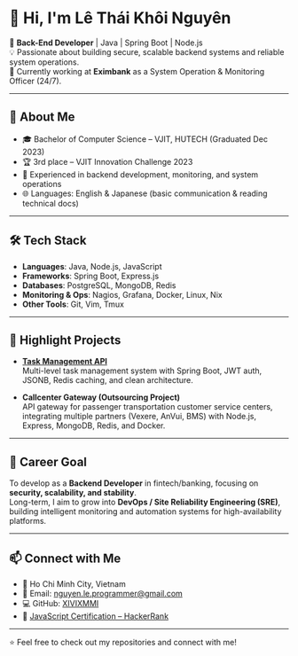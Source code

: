 # 👋 Hi, I'm Lê Thái Khôi Nguyên

🎯 **Back-End Developer** | Java | Spring Boot | Node.js  
💡 Passionate about building secure, scalable backend systems and reliable system operations.  
🌱 Currently working at **Eximbank** as a System Operation & Monitoring Officer (24/7).  

---

## 🚀 About Me
- 🎓 Bachelor of Computer Science – VJIT, HUTECH (Graduated Dec 2023)  
- 🏆 3rd place – VJIT Innovation Challenge 2023  
- 🔧 Experienced in backend development, monitoring, and system operations  
- 🌐 Languages: English & Japanese (basic communication & reading technical docs)  

---

## 🛠️ Tech Stack
- **Languages**: Java, Node.js, JavaScript  
- **Frameworks**: Spring Boot, Express.js  
- **Databases**: PostgreSQL, MongoDB, Redis  
- **Monitoring & Ops**: Nagios, Grafana, Docker, Linux, Nix  
- **Other Tools**: Git, Vim, Tmux  

---

## 📌 Highlight Projects
- **[Task Management API](https://github.com/XIVIXMMI/task-management-api)**  
  Multi-level task management system with Spring Boot, JWT auth, JSONB, Redis caching, and clean architecture.  

- **Callcenter Gateway (Outsourcing Project)**  
  API gateway for passenger transportation customer service centers, integrating multiple partners (Vexere, AnVui, BMS) with Node.js, Express, MongoDB, Redis, and Docker.  

---

## 🎯 Career Goal
To develop as a **Backend Developer** in fintech/banking, focusing on **security, scalability, and stability**.  
Long-term, I aim to grow into **DevOps / Site Reliability Engineering (SRE)**, building intelligent monitoring and automation systems for high-availability platforms.  

---

## 📫 Connect with Me
- 📍 Ho Chi Minh City, Vietnam  
- 📧 Email: [nguyen.le.programmer@gmail.com](mailto:nguyen.le.programmer@gmail.com)  
- 💻 GitHub: [XIVIXMMI](https://github.com/XIVIXMMI)  
- 📜 [JavaScript Certification – HackerRank](https://s.net.vn/926B)  

---
⭐️ Feel free to check out my repositories and connect with me!